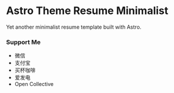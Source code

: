 # Astro Theme Resume Minimalist

Yet another minimalist resume template built with Astro.

### Support Me

- 微信
- 支付宝
- 买杯咖啡
- 爱发电
- Open Collective
